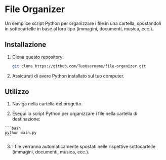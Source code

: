 # File Organizer

Un semplice script Python per organizzare i file in una cartella, spostandoli in sottocartelle in base al loro tipo (immagini, documenti, musica, ecc.).

## Installazione

1. Clona questo repository:
   
   ```bash
   git clone https://github.com/TuoUsername/file-organizer.git

2. Assicurati di avere Python installato sul tuo computer.

## Utilizzo

   1. Naviga nella cartella del progetto.

   2. Esegui lo script Python per organizzare i file nella cartella di destinazione:

    ```bash
    python main.py
    ```
    
   3.  I file verranno automaticamente spostati nelle rispettive sottocartelle (immagini, documenti, musica, ecc.).
